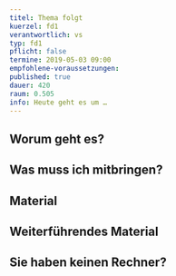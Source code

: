 ```yaml
---
titel: Thema folgt
kuerzel: fd1
verantwortlich: vs
typ: fd1
pflicht: false
termine: 2019-05-03 09:00
empfohlene-voraussetzungen: 
published: true
dauer: 420
raum: 0.505
info: Heute geht es um …
---
```


## Worum geht es?


## Was muss ich mitbringen?

## Material

## Weiterführendes Material

## Sie haben keinen Rechner?
